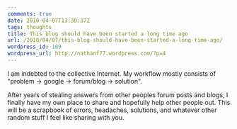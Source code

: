 ```yaml
---
comments: true
date: 2010-04-07T13:30:37Z
tags: thoughts
title: This blog should have been started a long time ago
url: /2010/04/07/this-blog-should-have-been-started-a-long-time-ago/
wordpress_id: 189
wordpress_url: http://nathanf77.wordpress.com/?p=4
---
```


I am indebted to the collective Internet.
My workflow mostly consists of "problem -&gt; google -&gt; forum/blog -&gt; solution".

After years of stealing answers from other peoples forum posts and blogs,
I finally have my own place to share and hopefully help other people out.
This will be a scrapbook of errors, headaches, solutions, and whatever other random stuff I feel like sharing with you.

